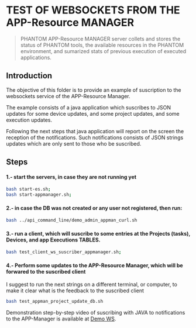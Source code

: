 # TEST OF WEBSOCKETS FROM THE APP-Resource MANAGER

> PHANTOM APP-Resource MANAGER server collets and stores the status of PHANTOM tools, the available resources in the PHANTOM environment, and sumarized stats of previous execution of executed applications.

## Introduction

The objective of this folder is to provide an example of suscription to the websockets service of the APP-Resource Manager.

The example consists of a java application which suscribes to JSON updates for some device updates, and some project updates, and some execution updates.

Following the next steps that java application will report on the screen the reception of the notifications.
Such notifications consists of JSON strings updates which are only sent to those who be suscribed.

## Steps


#### 1.- start the servers, in case they are not running yet
```bash
bash start-es.sh;
bash start-appmanager.sh;
```
#### 2.- in case the DB was not created or any user not registered, then run:
```bash
bash ../api_command_line/demo_admin_appman_curl.sh
```

#### 3.- run a client, which will suscribe to some entries at the Projects (tasks), Devices, and app Executions TABLES.
```bash
bash test_client_ws_suscriber_appmanager.sh;
```

#### 4.- Perform some updates to the APP-Resource Manager, which will be forwared to the suscribed client

I suggest to run the next strings on a different terminal, or computer, to make it clear what is the feedback to the suscribed client
 
```bash
bash test_appman_project_update_db.sh
```

Demonstration step-by-step video of suscribing with JAVA to notifications to the APP-Manager is available at [Demo WS][Demo WS].

[Demo WS]: https://www.youtube.com/watch?v=NByRNFJG1tI
